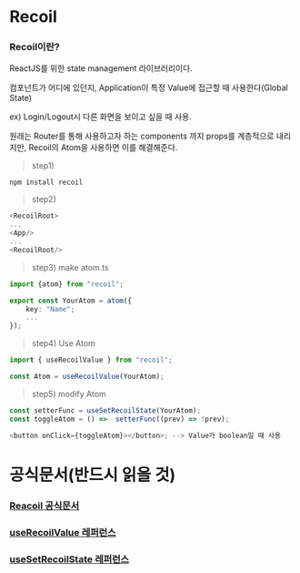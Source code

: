 # Recoil

### Recoil이란?

ReactJS를 위한 state management 라이브러리이다.

컴포넌트가 어디에 있던지, Application이 특정 Value에 접근할 때 사용한다(Global State)

ex) Login/Logout시 다른 화면을 보이고 싶을 때 사용.

원래는 Router를 통해 사용하고자 하는 components 까지 props를 계층적으로 내리지만, Recoil의 Atom을 사용하면 이를 해결해준다.

> step1)

```
npm install recoil
```

> step2)

```typescript
<RecoilRoot>
...
<App/>
...
<RecoilRoot/>
```

> step3) make atom.ts

```typescript
import {atom} from "recoil";

export const YourAtom = atom({
    key: "Name";
    ...
});

```

> step4) Use Atom

```typescript
import { useRecoilValue } from "recoil";

const Atom = useRecoilValue(YourAtom);
```

> step5) modify Atom

```typescript
const setterFunc = useSetRecoilState(YourAtom);
const toggleAtom = () =>  setterFunc((prev) => !prev);

<button onClick={toggleAtom}></button>; --> Value가 boolean일 때 사용
```

# 공식문서(반드시 읽을 것)

### [Reacoil 공식문서](https://recoiljs.org/ko/)

### [useRecoilValue 레퍼런스](https://recoiljs.org/ko/docs/api-reference/core/useRecoilValue/)

### [useSetRecoilState 레퍼런스](https://recoiljs.org/ko/docs/api-reference/core/useSetRecoilState)
